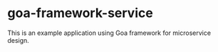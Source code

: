 # goa-framework-service
This is an example application using Goa framework for microservice design.
